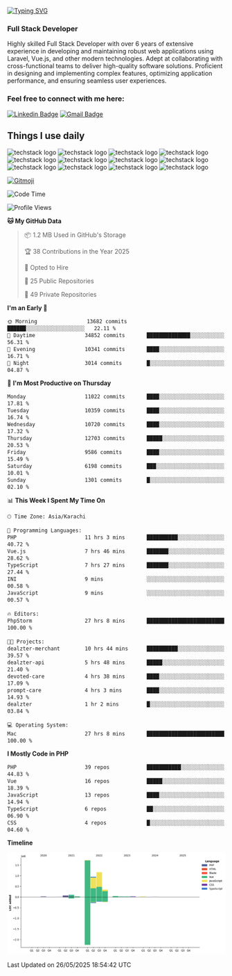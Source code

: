 [![Typing SVG](https://readme-typing-svg.demolab.com?font=Permanent+Marker&size=31&pause=1000&color=00A11F&center=true&random=false&width=435&lines=Hi+%F0%9F%91%8B%2C+I'm+Waheed+Sindhani)](https://git.io/typing-svg)
### Full Stack Developer
Highly skilled Full Stack Developer with over 6 years of extensive experience in developing and maintaining robust web applications using Laravel, Vue.js, and other modern technologies. Adept at collaborating with cross-functional teams to deliver high-quality software solutions. Proficient in designing and implementing complex features, optimizing application performance, and ensuring seamless user experiences. 

### Feel free to connect with me here:

[![Linkedin Badge](https://img.shields.io/badge/-waheedsindhani-blue?style=flat-square&logo=Linkedin&logoColor=white&link=https://www.linkedin.com/in/waheed-sindhani/)](https://www.linkedin.com/in/waheed-sindhani/)
[![Gmail Badge](https://img.shields.io/badge/-waheed.eliccs@gmail.com-c14438?style=flat-square&logo=Gmail&logoColor=white&link=mailto:waheed.eliccs@gmail.com)](mailto:waheed.eliccs@gmail.com)

## Things I use daily
![techstack logo](https://readme-components.vercel.app/api?component=logo&logo=react&text=false&animation=spin&fill=000000&svgfill=2d79c7)
![techstack logo](https://readme-components.vercel.app/api?component=logo&logo=vue.js&text=false&fill=000000&svgfill=4FC08D)
![techstack logo](https://readme-components.vercel.app/api?component=logo&logo=laravel&text=false&fill=000000&svgfill=FF2D20)
![techstack logo](https://readme-components.vercel.app/api?component=logo&logo=javascript&text=false&fill=000000&svgfill=F7DF1E)
![techstack logo](https://readme-components.vercel.app/api?component=logo&logo=mysql&text=false&fill=000000&svgfill=4479A1)
![techstack logo](https://readme-components.vercel.app/api?component=logo&logo=quasar&text=false&svgfill=050A14&fill=ffffaa&animation=spin)
![techstack logo](https://readme-components.vercel.app/api?component=logo&logo=typescript&text=false&fill=000000&svgfill=3178C6)
![techstack logo](https://readme-components.vercel.app/api?component=logo&logo=node.js&text=false&fill=000000&svgfill=5FA04E)
![techstack logo](https://readme-components.vercel.app/api?component=logo&logo=tailwindcss&text=false&fill=000000&svgfill=06B6D4)
![techstack logo](https://readme-components.vercel.app/api?component=logo&logo=docker&text=false&fill=000000&svgfill=2496ED)
![techstack logo](https://readme-components.vercel.app/api?component=logo&logo=linux&text=false&fill=000000&svgfill=FCC624)
![techstack logo](https://readme-components.vercel.app/api?component=logo&logo=amazonaws&text=false&fill=000000&svgfill=232F3E)



<!--
**Sindhani/sindhani** is a ✨ _special_ ✨ repository because its `README.md` (this file) appears on your GitHub profile.

Here are some ideas to get you started:

- 🔭 I’m currently working on ...
- 🌱 I’m currently learning ...
- 👯 I’m looking to collaborate on ...
- 🤔 I’m looking for help with ...
- 💬 Ask me about ...
- 📫 How to reach me: ...
- 😄 Pronouns: ...
- ⚡ Fun fact: ...
-->
<a href="https://gitmoji.dev">
  <img
    src="https://img.shields.io/badge/gitmoji-%20😜%20😍-FFDD67.svg?style=flat-square"
    alt="Gitmoji"
  />
</a>

<!--START_SECTION:waka-->
![Code Time](http://img.shields.io/badge/Code%20Time-1%2C024%20hrs%2028%20mins-blue)

![Profile Views](http://img.shields.io/badge/Profile%20Views-0-blue)

**🐱 My GitHub Data** 

> 📦 1.2 MB Used in GitHub's Storage 
 > 
> 🏆 38 Contributions in the Year 2025
 > 
> 💼 Opted to Hire
 > 
> 📜 25 Public Repositories 
 > 
> 🔑 49 Private Repositories 
 > 
**I'm an Early 🐤** 

```text
🌞 Morning                13682 commits       ██████░░░░░░░░░░░░░░░░░░░   22.11 % 
🌆 Daytime                34852 commits       ██████████████░░░░░░░░░░░   56.31 % 
🌃 Evening                10341 commits       ████░░░░░░░░░░░░░░░░░░░░░   16.71 % 
🌙 Night                  3014 commits        █░░░░░░░░░░░░░░░░░░░░░░░░   04.87 % 
```
📅 **I'm Most Productive on Thursday** 

```text
Monday                   11022 commits       ████░░░░░░░░░░░░░░░░░░░░░   17.81 % 
Tuesday                  10359 commits       ████░░░░░░░░░░░░░░░░░░░░░   16.74 % 
Wednesday                10720 commits       ████░░░░░░░░░░░░░░░░░░░░░   17.32 % 
Thursday                 12703 commits       █████░░░░░░░░░░░░░░░░░░░░   20.53 % 
Friday                   9586 commits        ████░░░░░░░░░░░░░░░░░░░░░   15.49 % 
Saturday                 6198 commits        ███░░░░░░░░░░░░░░░░░░░░░░   10.01 % 
Sunday                   1301 commits        █░░░░░░░░░░░░░░░░░░░░░░░░   02.10 % 
```


📊 **This Week I Spent My Time On** 

```text
🕑︎ Time Zone: Asia/Karachi

💬 Programming Languages: 
PHP                      11 hrs 3 mins       ██████████░░░░░░░░░░░░░░░   40.72 % 
Vue.js                   7 hrs 46 mins       ███████░░░░░░░░░░░░░░░░░░   28.62 % 
TypeScript               7 hrs 27 mins       ███████░░░░░░░░░░░░░░░░░░   27.44 % 
INI                      9 mins              ░░░░░░░░░░░░░░░░░░░░░░░░░   00.58 % 
JavaScript               9 mins              ░░░░░░░░░░░░░░░░░░░░░░░░░   00.57 % 

🔥 Editors: 
PhpStorm                 27 hrs 8 mins       █████████████████████████   100.00 % 

🐱‍💻 Projects: 
dealzter-merchant        10 hrs 44 mins      ██████████░░░░░░░░░░░░░░░   39.57 % 
dealzter-api             5 hrs 48 mins       █████░░░░░░░░░░░░░░░░░░░░   21.40 % 
devoted-care             4 hrs 38 mins       ████░░░░░░░░░░░░░░░░░░░░░   17.09 % 
prompt-care              4 hrs 3 mins        ████░░░░░░░░░░░░░░░░░░░░░   14.93 % 
dealzter                 1 hr 2 mins         █░░░░░░░░░░░░░░░░░░░░░░░░   03.84 % 

💻 Operating System: 
Mac                      27 hrs 8 mins       █████████████████████████   100.00 % 
```

**I Mostly Code in PHP** 

```text
PHP                      39 repos            ███████████░░░░░░░░░░░░░░   44.83 % 
Vue                      16 repos            █████░░░░░░░░░░░░░░░░░░░░   18.39 % 
JavaScript               13 repos            ████░░░░░░░░░░░░░░░░░░░░░   14.94 % 
TypeScript               6 repos             ██░░░░░░░░░░░░░░░░░░░░░░░   06.90 % 
CSS                      4 repos             █░░░░░░░░░░░░░░░░░░░░░░░░   04.60 % 
```



**Timeline**

![Lines of Code chart](https://raw.githubusercontent.com/Sindhani/Sindhani/main/assets/bar_graph.png)


 Last Updated on 26/05/2025 18:54:42 UTC
<!--END_SECTION:waka-->

